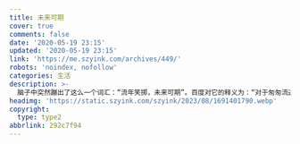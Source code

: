 ```yaml
---
title: 未来可期
cover: true
comments: false
date: '2020-05-19 23:15'
updated: '2020-05-19 23:15'
link: 'https://me.szyink.com/archives/449/'
robots: 'noindex, nofollow'
categories: 生活
description: >-
  脑子中突然蹦出了这么一个词汇：“流年笑掷，未来可期”。百度对它的释义为：“对于匆匆流逝的时光，要以坦然平和的心态去面对，并且对于即将到来的未来抱有无限的憧憬和期待。”，当然我在蹦出这个词汇时倒也没想出这么多，只是当前，觉得有几件大事需要忙碌了。
headimg: 'https://static.szyink.com/szyink/2023/08/1691401790.webp'
copyright:
  type: type2
abbrlink: 292c7f94
---
```

